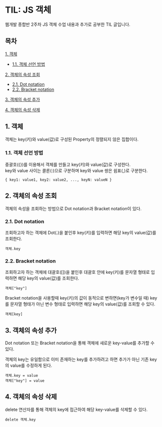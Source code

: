 # TIL: JS 객체

웹개발 종합반 2주차 JS 객체 수업 내용과 추가로 공부한 TIL 글입니다.

## 목차

[1. 객체](#1-객체)
- [1.1. 객체 선언 방법](#11-객체-선언-방법)

[2. 객체의 속성 조회](#2-객체의-속성-조회)
- [2.1. Dot notation](#21-dot-notation)
- [2.2. Bracket notation](#22-bracket-notation)

[3. 객체의 속성 추가](#3-객체의-속성-추가)

[4. 객체의 속성 삭제](#4-객체의-속성-삭제)

## 1. 객체

객체는 key(키)와 value(값)로 구성된 Property의 정렬되지 않은 집합이다.

### 1.1. 객체 선언 방법

중괄호({})를 이용해서 객체를 만들고 key(키)와 value(값)로 구성한다.<br>
key와 value 사이는 콜론(:)으로 구분하며 key와 value 쌍은 쉼표(,)로 구분한다.

```
{ key1: value1, key2: value2, ..., keyN: valueN }
```

## 2. 객체의 속성 조회

객체의 속성을 조회하는 방법으로 Dot notation과 Bracket notation이 있다.

### 2.1. Dot notation

조회하고자 하는 객체에 Dot(.)을 붙인후 key(키)를 입력하면 해당 key의 value(값)를 조회한다.

```
객체.key
```

### 2.2. Bracket notation

조회하고자 하는 객체에 대괄호([])을 붙인후 대괄호 안에 key(키)를 문자열 형태로 입력하면 해당 key의 value(값)를 조회한다.

```
객체["key"]
```

Bracket notation을 사용할때 key(키)의 값이 동적으로 변하면(key가 변수일 때) key를 문자열 형태가 아닌 변수 형태로 입력하면 해당 key의 value(값)를 조회할 수 있다.

```
객체[key]
```

## 3. 객체의 속성 추가

Dot notation 또는 Bracket notation을 통해 객체에 새로운 key-value를 추가할 수 있다.

객체의 key는 유일함으로 이미 존재하는 key를 추가하려고 하면 추가가 아닌 기존 key의 value를 수정하게 된다.

```
객체.key = value
객체["key"] = value
```

## 4. 객체의 속성 삭제

delete 연산자를 통해 객체의 key에 접근하여 해당 key-value를 삭제할 수 있다.

```
delete 객체.key
```